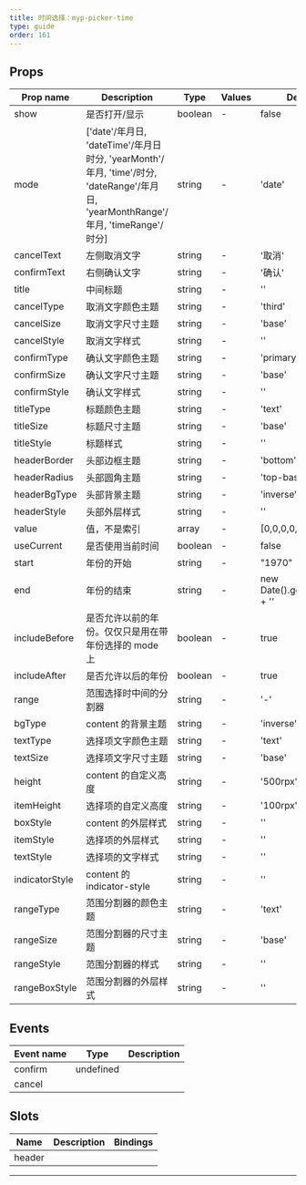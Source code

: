 ```yaml
---
title: 时间选择：myp-picker-time
type: guide
order: 161
---
```


## Props

| Prop name      | Description                                                                                                                        | Type    | Values | Default                       |
| -------------- | ---------------------------------------------------------------------------------------------------------------------------------- | ------- | ------ | ----------------------------- |
| show           | 是否打开/显示                                                                                                                      | boolean | -      | false                         |
| mode           | ['date'/年月日, 'dateTime'/年月日时分, 'yearMonth'/年月, 'time'/时分, 'dateRange'/年月日, 'yearMonthRange'/年月, 'timeRange'/时分] | string  | -      | 'date'                        |
| cancelText     | 左侧取消文字                                                                                                                       | string  | -      | '取消'                        |
| confirmText    | 右侧确认文字                                                                                                                       | string  | -      | '确认'                        |
| title          | 中间标题                                                                                                                           | string  | -      | ''                            |
| cancelType     | 取消文字颜色主题                                                                                                                   | string  | -      | 'third'                       |
| cancelSize     | 取消文字尺寸主题                                                                                                                   | string  | -      | 'base'                        |
| cancelStyle    | 取消文字样式                                                                                                                       | string  | -      | ''                            |
| confirmType    | 确认文字颜色主题                                                                                                                   | string  | -      | 'primary'                     |
| confirmSize    | 确认文字尺寸主题                                                                                                                   | string  | -      | 'base'                        |
| confirmStyle   | 确认文字样式                                                                                                                       | string  | -      | ''                            |
| titleType      | 标题颜色主题                                                                                                                       | string  | -      | 'text'                        |
| titleSize      | 标题尺寸主题                                                                                                                       | string  | -      | 'base'                        |
| titleStyle     | 标题样式                                                                                                                           | string  | -      | ''                            |
| headerBorder   | 头部边框主题                                                                                                                       | string  | -      | 'bottom'                      |
| headerRadius   | 头部圆角主题                                                                                                                       | string  | -      | 'top-base'                    |
| headerBgType   | 头部背景主题                                                                                                                       | string  | -      | 'inverse'                     |
| headerStyle    | 头部外层样式                                                                                                                       | string  | -      | ''                            |
| value          | 值，不是索引                                                                                                                       | array   | -      | [0,0,0,0,0,0,0]               |
| useCurrent     | 是否使用当前时间                                                                                                                   | boolean | -      | false                         |
| start          | 年份的开始                                                                                                                         | string  | -      | "1970"                        |
| end            | 年份的结束                                                                                                                         | string  | -      | new Date().getFullYear() + '' |
| includeBefore  | 是否允许以前的年份。仅仅只是用在带年份选择的 mode 上                                                                               | boolean | -      | true                          |
| includeAfter   | 是否允许以后的年份                                                                                                                 | boolean | -      | true                          |
| range          | 范围选择时中间的分割器                                                                                                             | string  | -      | '-'                           |
| bgType         | content 的背景主题                                                                                                                 | string  | -      | 'inverse'                     |
| textType       | 选择项文字颜色主题                                                                                                                 | string  | -      | 'text'                        |
| textSize       | 选择项文字尺寸主题                                                                                                                 | string  | -      | 'base'                        |
| height         | content 的自定义高度                                                                                                               | string  | -      | '500rpx'                      |
| itemHeight     | 选择项的自定义高度                                                                                                                 | string  | -      | '100rpx'                      |
| boxStyle       | content 的外层样式                                                                                                                 | string  | -      | ''                            |
| itemStyle      | 选择项的外层样式                                                                                                                   | string  | -      | ''                            |
| textStyle      | 选择项的文字样式                                                                                                                   | string  | -      | ''                            |
| indicatorStyle | content 的 indicator-style                                                                                                         | string  | -      | ''                            |
| rangeType      | 范围分割器的颜色主题                                                                                                               | string  | -      | 'text'                        |
| rangeSize      | 范围分割器的尺寸主题                                                                                                               | string  | -      | 'base'                        |
| rangeStyle     | 范围分割器的样式                                                                                                                   | string  | -      | ''                            |
| rangeBoxStyle  | 范围分割器的外层样式                                                                                                               | string  | -      | ''                            |

## Events

| Event name | Type      | Description |
| ---------- | --------- | ----------- |
| confirm    | undefined |
| cancel     |           |

## Slots

| Name   | Description | Bindings |
| ------ | ----------- | -------- |
| header |             |          |

---
